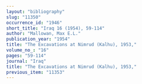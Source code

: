 ```yaml
---
layout: "bibliography"
slug: "11350"
occurrence_id: "1946"
short_title: "Iraq 16 (1954), 59-114"
author: "Mallowan, Max E.L."
publication_year: "1954"
title: "The Excavations at Nimrud (Kalhu), 1953,"
volume_no_: "16"
pages: "59-114"
journal: "Iraq"
title: "The Excavations at Nimrud (Kalhu), 1953,"
previous_item: "11353"
---
```

